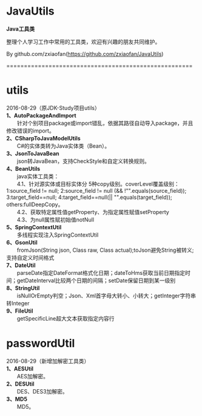 # JavaUtils
**Java工具类**

整理个人学习工作中常用的工具类，欢迎有兴趣的朋友共同维护。

By github.com/zxiaofan(https://github.com/zxiaofan/JavaUtils)

=====================================================

# utils
2016-08-29（原JDK-Study项目utils）  
**1、AutoPackageAndImport**  
　　针对个别项目package或import错乱，依据其路径自动导入package，并且修改错误的import。  
**2、CSharpToJavaModelUtils**  
　　C#的实体类转为Java实体类（Bean）。  
**3、JsonToJavaBean**  
　　json转JavaBean，支持CheckStyle和自定义转换规则。  
**4、BeanUtils**  
　　java实体工具类：  
　　4.1、针对源实体或目标实体分 5种copy级别。coverLevel覆盖级别： 1:source_field != null; 2:source_field != null (&&
!"".equals(source_field)); 3:target_field==null; 4:target_field==null(||
"".equals(target_field)); others:fullDeepCopy。  
　　4.2、获取特定属性值getProperty、为指定属性赋值setProperty  
　　4.3、为null属性赋初始值notNull  
**5、SpringContextUtil**  
　　多线程实现注入SpringContextUtil  
**6、GsonUtil**  
　　fromJson(String json, Class raw, Class actual);toJson避免String被转义;支持自定义时间格式  
**7、DateUtil**  
　　parseDate指定DateFormat格式化日期；dateToHms获取当前日期指定时间；getDateInterval比较两个日期的间隔；setDate保留日期到某一级别  
**8、StringUtil**  
　　isNullOrEmpty判空；Json、Xml首字母大转小、小转大；getInteger字符串转Integer  
**9、FileUtil**  
　　getSpecificLine超大文本获取指定内容行  

# passwordUtil
2016-08-29（新增加解密工具类）  
**1、AESUtil**  
　　AES加解密。  
**2、DESUtil**  
　　DES、DES3加解密。  
**3、MD5**  
　　MD5。  

